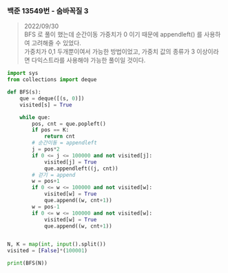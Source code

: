### 백준 13549번 - 숨바꼭질 3

> 2022/09/30 <br>
> BFS 로 풀이 했는데 순간이동 가중치가 0 이기 때문에 appendleft() 를 사용하여 고려해줄 수 있었다.<br>
> 가중치가 0,1 두개뿐이여서 가능한 방법이었고, 가중치 값의 종류가 3 이상이라면 다익스트라를 사용해야 가능한 풀이일 것이다.


```python
import sys
from collections import deque

def BFS(s):
    que = deque([(s, 0)])
    visited[s] = True

    while que:
        pos, cnt = que.popleft()
        if pos == K:
            return cnt
        # 순간이동 = appendleft
        j = pos*2
        if 0 <= j <= 100000 and not visited[j]:
            visited[j] = True
            que.appendleft((j, cnt))
        # 걷기 = append
        w = pos+1
        if 0 <= w <= 100000 and not visited[w]:
            visited[w] = True
            que.append((w, cnt+1))
        w = pos-1
        if 0 <= w <= 100000 and not visited[w]:
            visited[w] = True
            que.append((w, cnt+1))


N, K = map(int, input().split())
visited = [False]*(100001)

print(BFS(N))
```